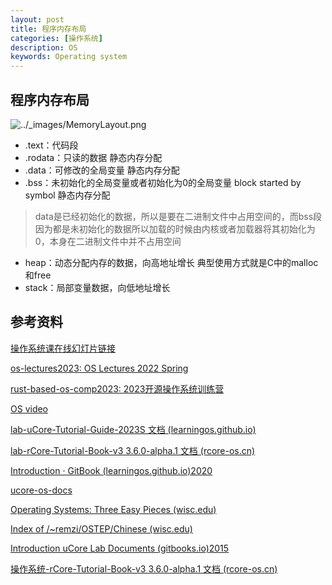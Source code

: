 ```yaml
---
layout: post
title: 程序内存布局
categories: [操作系统]
description: OS
keywords: Operating system 
---
```


## 程序内存布局

![../_images/MemoryLayout.png](https://wendaocsmaster.github.io/images/blog/MemoryLayout.png)

+ .text：代码段
+ .rodata：只读的数据 静态内存分配
+ .data：可修改的全局变量 静态内存分配
+ .bss：未初始化的全局变量或者初始化为0的全局变量 block started by symbol 静态内存分配

> data是已经初始化的数据，所以是要在二进制文件中占用空间的，而bss段因为都是未初始化的数据所以加载的时候由内核或者加载器将其初始化为0，本身在二进制文件中并不占用空间

+ heap：动态分配内存的数据，向高地址增长 典型使用方式就是C中的malloc和free
+ stack：局部变量数据，向低地址增长

## 参考资料

[操作系统课在线幻灯片链接](https://www.yuque.com/xyong-9fuoz/qczol5/glemuu?)

[os-lectures2023: OS Lectures 2022 Spring ](https://learningos.github.io/os-lectures/)

[rust-based-os-comp2023: 2023开源操作系统训练营](https://learningos.github.io/rust-based-os-comp2022/)

[OS video](https://github.com/wendaocsmaster/rust-based-os-comp2023/blob/main/relatedinfo.md)

[lab-uCore-Tutorial-Guide-2023S 文档 (learningos.github.io)](https://learningos.github.io/uCore-Tutorial-Guide-2023S/)

[lab-rCore-Tutorial-Book-v3 3.6.0-alpha.1 文档 (rcore-os.cn)](http://rcore-os.cn/rCore-Tutorial-Book-v3/index.html)

[Introduction · GitBook (learningos.github.io)2020](https://learningos.github.io/ucore_os_webdocs/)

[ucore-os-docs](https://github.com/csmasterpath/ucore_os_docs)

[Operating Systems: Three Easy Pieces (wisc.edu)](https://pages.cs.wisc.edu/~remzi/OSTEP/)

[Index of /~remzi/OSTEP/Chinese (wisc.edu)](https://pages.cs.wisc.edu/~remzi/OSTEP/Chinese/)

[Introduction  uCore Lab Documents (gitbooks.io)2015](https://objectkuan.gitbooks.io/ucore-docs/content/)

[操作系统-rCore-Tutorial-Book-v3 3.6.0-alpha.1 文档 (rcore-os.cn)](http://rcore-os.cn/rCore-Tutorial-Book-v3/chapter0/index.html)
